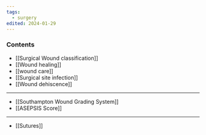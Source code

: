```yaml
---
tags:
  - surgery
edited: 2024-01-29
---
```

### Contents 
- [[Surgical Wound classification]] 
- [[Wound healing]] 
- [[wound care]] 
- [[Surgical site infection]] 
- [[Wound dehiscence]] 
---
- [[Southampton Wound Grading System]] 
- [[ASEPSIS Score]] 
---
- [[Sutures]] 